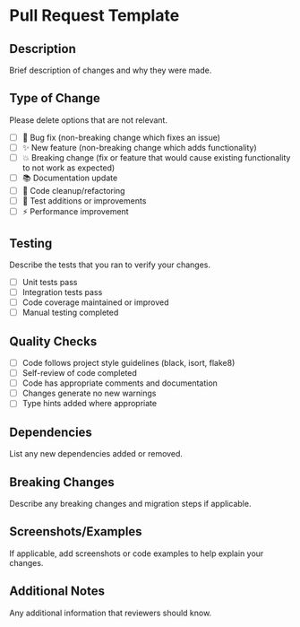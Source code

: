 # Pull Request Template

## Description
Brief description of changes and why they were made.

## Type of Change
Please delete options that are not relevant.

- [ ] 🐛 Bug fix (non-breaking change which fixes an issue)
- [ ] ✨ New feature (non-breaking change which adds functionality)
- [ ] 💥 Breaking change (fix or feature that would cause existing functionality to not work as expected)
- [ ] 📚 Documentation update
- [ ] 🧹 Code cleanup/refactoring
- [ ] 🧪 Test additions or improvements
- [ ] ⚡ Performance improvement

## Testing
Describe the tests that you ran to verify your changes.

- [ ] Unit tests pass
- [ ] Integration tests pass
- [ ] Code coverage maintained or improved
- [ ] Manual testing completed

## Quality Checks
- [ ] Code follows project style guidelines (black, isort, flake8)
- [ ] Self-review of code completed
- [ ] Code has appropriate comments and documentation
- [ ] Changes generate no new warnings
- [ ] Type hints added where appropriate

## Dependencies
List any new dependencies added or removed.

## Breaking Changes
Describe any breaking changes and migration steps if applicable.

## Screenshots/Examples
If applicable, add screenshots or code examples to help explain your changes.

## Additional Notes
Any additional information that reviewers should know.